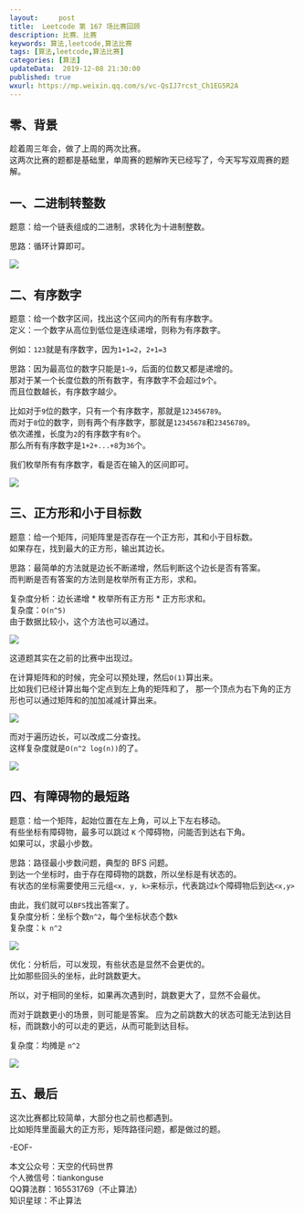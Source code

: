 ```yaml
---   
layout:     post  
title:  Leetcode 第 167 场比赛回顾 
description: 比赛、比赛  
keywords: 算法,leetcode,算法比赛  
tags: [算法,leetcode,算法比赛]    
categories: [算法]  
updateData:  2019-12-08 21:30:00  
published: true  
wxurl: https://mp.weixin.qq.com/s/vc-QsIJ7rcst_Ch1EG5R2A  
---  
```



## 零、背景  


趁着周三年会，做了上周的两次比赛。  
这两次比赛的题都是基础里，单周赛的题解昨天已经写了，今天写写双周赛的题解。  


## 一、二进制转整数  


题意：给一个链表组成的二进制，求转化为十进制整数。  


思路：循环计算即可。  


![](https://res2019.tiankonguse.com/images/2019/12/19/001.png)  


## 二、有序数字  


题意：给一个数字区间，找出这个区间内的所有有序数字。  
定义：一个数字从高位到低位是连续递增，则称为有序数字。  


例如：`123`就是有序数字，因为`1+1=2`，`2+1=3`  


思路：因为最高位的数字只能是`1~9`，后面的位数又都是递增的。  
那对于某一个长度位数的所有数字，有序数字不会超过`9`个。  
而且位数越长，有序数字越少。  


比如对于`9`位的数字，只有一个有序数字，那就是`123456789`。  
而对于`8`位的数字，则有两个有序数字，那就是`12345678`和`23456789`。  
依次递推，长度为`2`的有序数字有`8`个。  
那么所有有序数字是`1+2+...+8`为`36`个。  


我们枚举所有有序数字，看是否在输入的区间即可。  


![](https://res2019.tiankonguse.com/images/2019/12/19/002.png)  


## 三、正方形和小于目标数


题意：给一个矩阵，问矩阵里是否存在一个正方形，其和小于目标数。  
如果存在，找到最大的正方形，输出其边长。  


思路：最简单的方法就是边长不断递增，然后判断这个边长是否有答案。  
而判断是否有答案的方法则是枚举所有正方形，求和。  


复杂度分析：边长递增 * 枚举所有正方形 * 正方形求和。  
复杂度：`O(n^5)`  
由于数据比较小，这个方法也可以通过。  


![](https://res2019.tiankonguse.com/images/2019/12/19/003.png)  


这道题其实在之前的比赛中出现过。  


在计算矩阵和的时候，完全可以预处理，然后`O(1)`算出来。  
比如我们已经计算出每个定点到左上角的矩阵和了， 那一个顶点为右下角的正方形也可以通过矩阵和的加加减减计算出来。  


![](https://res2019.tiankonguse.com/images/2019/12/19/004.png)  


而对于遍历边长，可以改成二分查找。  
这样复杂度就是`O(n^2 log(n))`的了。  


![](https://res2019.tiankonguse.com/images/2019/12/19/005.png)  


## 四、有障碍物的最短路  


题意：给一个矩阵，起始位置在左上角，可以上下左右移动。  
有些坐标有障碍物，最多可以跳过 `K` 个障碍物，问能否到达右下角。  
如果可以，求最小步数。  


思路：路径最小步数问题，典型的 BFS 问题。  
到达一个坐标时，由于存在障碍物的跳数，所以坐标是有状态的。  
有状态的坐标需要使用三元组`<x, y, k>`来标示，代表跳过`k`个障碍物后到达`<x,y>`  


由此，我们就可以`BFS`找出答案了。  
复杂度分析：坐标个数`n^2`，每个坐标状态个数`k`  
复杂度：`k n^2`  


![](https://res2019.tiankonguse.com/images/2019/12/19/006.png)  


优化：分析后，可以发现，有些状态是显然不会更优的。  
比如那些回头的坐标，此时跳数更大。  


所以，对于相同的坐标，如果再次遇到时，跳数更大了，显然不会最优。  


而对于跳数更小的场景，则可能是答案。
应为之前跳数大的状态可能无法到达目标，而跳数小的可以走的更远，从而可能到达目标。  


复杂度：均摊是 `n^2`    


![](https://res2019.tiankonguse.com/images/2019/12/19/007.png)  


## 五、最后  


这次比赛都比较简单，大部分也之前也都遇到。  
比如矩阵里面最大的正方形，矩阵路径问题，都是做过的题。  



-EOF-  


本文公众号：天空的代码世界  
个人微信号：tiankonguse  
QQ算法群：165531769（不止算法）  
知识星球：不止算法  

